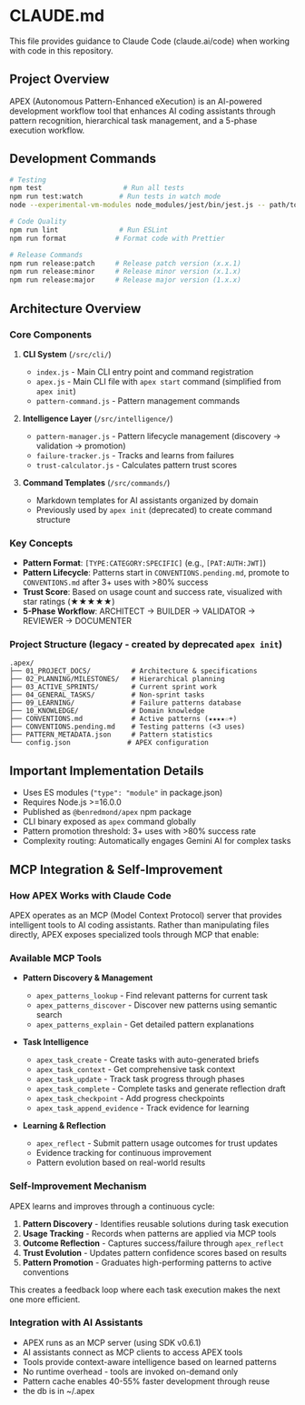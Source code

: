 # CLAUDE.md

This file provides guidance to Claude Code (claude.ai/code) when working with code in this repository.

## Project Overview

APEX (Autonomous Pattern-Enhanced eXecution) is an AI-powered development workflow tool that enhances AI coding assistants through pattern recognition, hierarchical task management, and a 5-phase execution workflow.

## Development Commands

```bash
# Testing
npm test                    # Run all tests
npm run test:watch         # Run tests in watch mode
node --experimental-vm-modules node_modules/jest/bin/jest.js -- path/to/test.js  # Run single test file

# Code Quality
npm run lint               # Run ESLint
npm run format            # Format code with Prettier

# Release Commands
npm run release:patch     # Release patch version (x.x.1)
npm run release:minor     # Release minor version (x.1.x)
npm run release:major     # Release major version (1.x.x)
```

## Architecture Overview

### Core Components

1. **CLI System** (`/src/cli/`)
   - `index.js` - Main CLI entry point and command registration
   - `apex.js` - Main CLI file with `apex start` command (simplified from `apex init`)
   - `pattern-command.js` - Pattern management commands

2. **Intelligence Layer** (`/src/intelligence/`)
   - `pattern-manager.js` - Pattern lifecycle management (discovery → validation → promotion)
   - `failure-tracker.js` - Tracks and learns from failures
   - `trust-calculator.js` - Calculates pattern trust scores

3. **Command Templates** (`/src/commands/`)
   - Markdown templates for AI assistants organized by domain
   - Previously used by `apex init` (deprecated) to create command structure

### Key Concepts

- **Pattern Format**: `[TYPE:CATEGORY:SPECIFIC]` (e.g., `[PAT:AUTH:JWT]`)
- **Pattern Lifecycle**: Patterns start in `CONVENTIONS.pending.md`, promote to `CONVENTIONS.md` after 3+ uses with >80% success
- **Trust Score**: Based on usage count and success rate, visualized with star ratings (★★★★★)
- **5-Phase Workflow**: ARCHITECT → BUILDER → VALIDATOR → REVIEWER → DOCUMENTER

### Project Structure (legacy - created by deprecated `apex init`)

```
.apex/
├── 01_PROJECT_DOCS/          # Architecture & specifications
├── 02_PLANNING/MILESTONES/   # Hierarchical planning
├── 03_ACTIVE_SPRINTS/        # Current sprint work
├── 04_GENERAL_TASKS/         # Non-sprint tasks
├── 09_LEARNING/              # Failure patterns database
├── 10_KNOWLEDGE/             # Domain knowledge
├── CONVENTIONS.md            # Active patterns (★★★★☆+)
├── CONVENTIONS.pending.md    # Testing patterns (<3 uses)
├── PATTERN_METADATA.json     # Pattern statistics
└── config.json              # APEX configuration
```

## Important Implementation Details

- Uses ES modules (`"type": "module"` in package.json)
- Requires Node.js >=16.0.0
- Published as `@benredmond/apex` npm package
- CLI binary exposed as `apex` command globally
- Pattern promotion threshold: 3+ uses with >80% success rate
- Complexity routing: Automatically engages Gemini AI for complex tasks

## MCP Integration & Self-Improvement

### How APEX Works with Claude Code

APEX operates as an MCP (Model Context Protocol) server that provides intelligent tools to AI coding assistants. Rather than manipulating files directly, APEX exposes specialized tools through MCP that enable:

### Available MCP Tools

- **Pattern Discovery & Management**
  - `apex_patterns_lookup` - Find relevant patterns for current task
  - `apex_patterns_discover` - Discover new patterns using semantic search
  - `apex_patterns_explain` - Get detailed pattern explanations
  
- **Task Intelligence**
  - `apex_task_create` - Create tasks with auto-generated briefs
  - `apex_task_context` - Get comprehensive task context
  - `apex_task_update` - Track task progress through phases
  - `apex_task_complete` - Complete tasks and generate reflection draft
  - `apex_task_checkpoint` - Add progress checkpoints
  - `apex_task_append_evidence` - Track evidence for learning
  
- **Learning & Reflection**
  - `apex_reflect` - Submit pattern usage outcomes for trust updates
  - Evidence tracking for continuous improvement
  - Pattern evolution based on real-world results
  
### Self-Improvement Mechanism

APEX learns and improves through a continuous cycle:

1. **Pattern Discovery** - Identifies reusable solutions during task execution
2. **Usage Tracking** - Records when patterns are applied via MCP tools
3. **Outcome Reflection** - Captures success/failure through `apex_reflect`
4. **Trust Evolution** - Updates pattern confidence scores based on results
5. **Pattern Promotion** - Graduates high-performing patterns to active conventions

This creates a feedback loop where each task execution makes the next one more efficient.

### Integration with AI Assistants

- APEX runs as an MCP server (using SDK v0.6.1)
- AI assistants connect as MCP clients to access APEX tools
- Tools provide context-aware intelligence based on learned patterns
- No runtime overhead - tools are invoked on-demand only
- Pattern cache enables 40-55% faster development through reuse
- the db is in ~/.apex